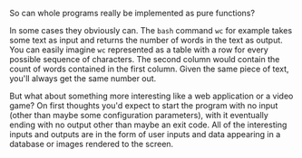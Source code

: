 So can whole programs really be implemented as pure functions?

In some cases they obviously can. The `bash` command `wc` for example takes some text as input and returns the number of words in the text as output. You can easily imagine `wc` represented as a table with a row for every possible sequence of characters. The second column would contain the count of words contained in the first column. Given the same piece of text, you'll always get the same number out.

But what about something more interesting like a web application or a video game? On first thoughts you'd expect to start the program with no input (other than maybe some configuration parameters), with it eventually ending with no output other than maybe an exit code. All of the interesting inputs and outputs are in the form of user inputs and data appearing in a database or images rendered to the screen.
